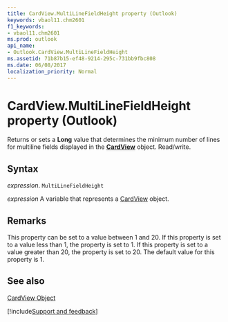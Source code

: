 ```yaml
---
title: CardView.MultiLineFieldHeight property (Outlook)
keywords: vbaol11.chm2601
f1_keywords:
- vbaol11.chm2601
ms.prod: outlook
api_name:
- Outlook.CardView.MultiLineFieldHeight
ms.assetid: 71b87b15-ef48-9214-295c-731bb9fbc808
ms.date: 06/08/2017
localization_priority: Normal
---
```



# CardView.MultiLineFieldHeight property (Outlook)

Returns or sets a  **Long** value that determines the minimum number of lines for multiline fields displayed in the **[CardView](Outlook.CardView.md)** object. Read/write.


## Syntax

_expression_. `MultiLineFieldHeight`

_expression_ A variable that represents a [CardView](Outlook.CardView.md) object.


## Remarks

This property can be set to a value between 1 and 20. If this property is set to a value less than 1, the property is set to 1. If this property is set to a value greater than 20, the property is set to 20. The default value for this property is 1.


## See also


[CardView Object](Outlook.CardView.md)

[!include[Support and feedback](~/includes/feedback-boilerplate.md)]